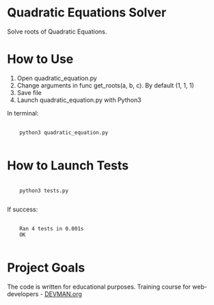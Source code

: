 # Quadratic Equations Solver

Solve roots of Quadratic Equations.

# How to Use

1. Open quadratic_equation.py
2. Change arguments in func get_roots(a, b, c). By default (1, 1, 1)
3. Save file
4. Launch quadratic_equation.py with Python3

In terminal: 
<pre>
    <code>
    python3 quadratic_equation.py
    </code>
</pre>



# How to Launch Tests

<pre>
    <code>
    python3 tests.py
    </code>
</pre>

If success: 
<pre>
    <code>
    Ran 4 tests in 0.001s
    OK
    </code>
</pre>



# Project Goals

The code is written for educational purposes. Training course for web-developers - [DEVMAN.org](https://devman.org)
